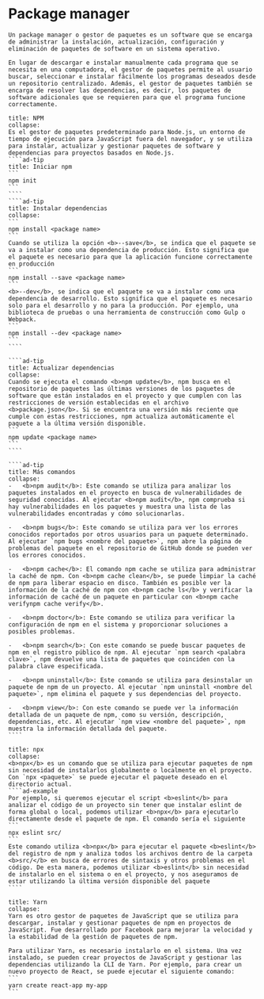 <i class="time"></i>
<div class="head"><h1>Package manager</h1></div>

````ad-abstract
Un package manager o gestor de paquetes es un software que se encarga de administrar la instalación, actualización, configuración y eliminación de paquetes de software en un sistema operativo.

En lugar de descargar e instalar manualmente cada programa que se necesita en una computadora, el gestor de paquetes permite al usuario buscar, seleccionar e instalar fácilmente los programas deseados desde un repositorio centralizado. Además, el gestor de paquetes también se encarga de resolver las dependencias, es decir, los paquetes de software adicionales que se requieren para que el programa funcione correctamente.
````

``````ad-warning
title: NPM
collapse:
Es el gestor de paquetes predeterminado para Node.js, un entorno de tiempo de ejecución para JavaScript fuera del navegador, y se utiliza para instalar, actualizar y gestionar paquetes de software y dependencias para proyectos basados en Node.js.
````ad-tip
title: Iniciar npm
```
npm init
```
````
````ad-tip
title: Instalar dependencias
collapse:
```
npm install <package name>
```
Cuando se utiliza la opción <b>--save</b>, se indica que el paquete se va a instalar como una dependencia de producción. Esto significa que el paquete es necesario para que la aplicación funcione correctamente en producción
```
npm install --save <package name>
```
<b>--dev</b>, se indica que el paquete se va a instalar como una dependencia de desarrollo. Esto significa que el paquete es necesario solo para el desarrollo y no para la producción. Por ejemplo, una biblioteca de pruebas o una herramienta de construcción como Gulp o Webpack.
```
npm install --dev <package name>
```
````

````ad-tip
title: Actualizar dependencias
collapse:
Cuando se ejecuta el comando <b>npm update</b>, npm busca en el repositorio de paquetes las últimas versiones de los paquetes de software que están instalados en el proyecto y que cumplen con las restricciones de versión establecidas en el archivo <b>package.json</b>. Si se encuentra una versión más reciente que cumple con estas restricciones, npm actualiza automáticamente el paquete a la última versión disponible.
```
npm update <package name>
```
````

````ad-tip
title: Más comandos
collapse:
-   <b>npm audit</b>: Este comando se utiliza para analizar los paquetes instalados en el proyecto en busca de vulnerabilidades de seguridad conocidas. Al ejecutar <b>npm audit</b>, npm comprueba si hay vulnerabilidades en los paquetes y muestra una lista de las vulnerabilidades encontradas y cómo solucionarlas.
    
-   <b>npm bugs</b>: Este comando se utiliza para ver los errores conocidos reportados por otros usuarios para un paquete determinado. Al ejecutar `npm bugs <nombre del paquete>`, npm abre la página de problemas del paquete en el repositorio de GitHub donde se pueden ver los errores conocidos.
    
-   <b>npm cache</b>: El comando npm cache se utiliza para administrar la caché de npm. Con <b>npm cache clean</b>, se puede limpiar la caché de npm para liberar espacio en disco. También es posible ver la información de la caché de npm con <b>npm cache ls</b> y verificar la información de caché de un paquete en particular con <b>npm cache verifynpm cache verify</b>.
    
-   <b>npm doctor</b>: Este comando se utiliza para verificar la configuración de npm en el sistema y proporcionar soluciones a posibles problemas.
    
-   <b>npm search</b>: Con este comando se puede buscar paquetes de npm en el registro público de npm. Al ejecutar `npm search <palabra clave>`, npm devuelve una lista de paquetes que coinciden con la palabra clave especificada.
    
-   <b>npm uninstall</b>: Este comando se utiliza para desinstalar un paquete de npm de un proyecto. Al ejecutar `npm uninstall <nombre del paquete>`, npm elimina el paquete y sus dependencias del proyecto.
    
-   <b>npm view</b>: Con este comando se puede ver la información detallada de un paquete de npm, como su versión, descripción, dependencias, etc. Al ejecutar `npm view <nombre del paquete>`, npm muestra la información detallada del paquete.
````
``````

`````ad-warning
title: npx
collapse:
<b>npx</b> es un comando que se utiliza para ejecutar paquetes de npm sin necesidad de instalarlos globalmente o localmente en el proyecto. Con `npx <paquete>` se puede ejecutar el paquete deseado en el directorio actual.
````ad-example
Por ejemplo, si queremos ejecutar el script <b>eslint</b> para analizar el código de un proyecto sin tener que instalar eslint de forma global o local, podemos utilizar <b>npx</b> para ejecutarlo directamente desde el paquete de npm. El comando sería el siguiente
```
npx eslint src/
```
Este comando utiliza <b>npx</b> para ejecutar el paquete <b>eslint</b> del registro de npm y analiza todos los archivos dentro de la carpeta <b>src/</b> en busca de errores de sintaxis y otros problemas en el código. De esta manera, podemos utilizar <b>eslint</b> sin necesidad de instalarlo en el sistema o en el proyecto, y nos aseguramos de estar utilizando la última versión disponible del paquete
````
`````
`````ad-warning
title: Yarn
collapse:
Yarn es otro gestor de paquetes de JavaScript que se utiliza para descargar, instalar y gestionar paquetes de npm en proyectos de JavaScript. Fue desarrollado por Facebook para mejorar la velocidad y la estabilidad de la gestión de paquetes de npm.

Para utilizar Yarn, es necesario instalarlo en el sistema. Una vez instalado, se pueden crear proyectos de JavaScript y gestionar las dependencias utilizando la CLI de Yarn. Por ejemplo, para crear un nuevo proyecto de React, se puede ejecutar el siguiente comando:
```
yarn create react-app my-app
```
`````
